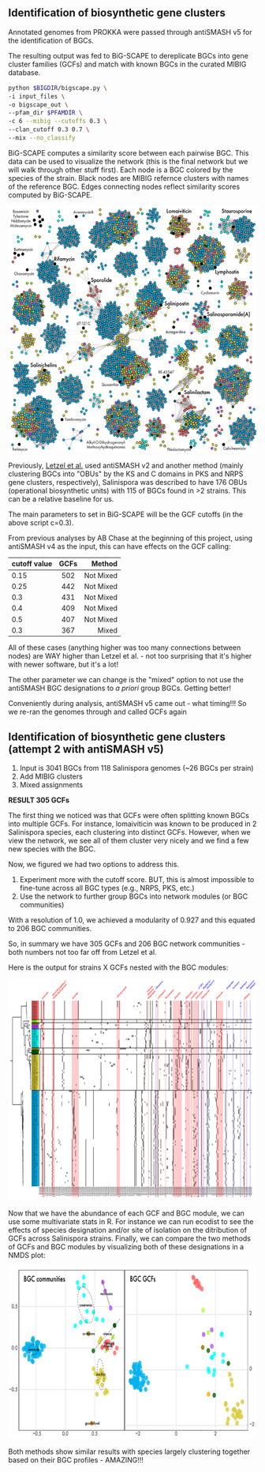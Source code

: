 ## Identification of biosynthetic gene clusters

Annotated genomes from PROKKA were passed through antiSMASH v5 for the identification of BGCs. 

The resulting output was fed to BiG-SCAPE to dereplicate BGCs into gene cluster families (GCFs) and match with known BGCs in the curated MIBIG database.

```bash
python $BIGDIR/bigscape.py \
-i input_files \
-o bigscape_out \
--pfam_dir $PFAMDIR \
-c 6 --mibig --cutoffs 0.3 \
--clan_cutoff 0.3 0.7 \
--mix --no_classify
```

BiG-SCAPE computes a similarity score between each pairwise BGC. This data can be used to visualize the network (this is the final network but we will walk through other stuff first). Each node is a BGC colored by the species of the strain. Black nodes are MIBIG refernce clusters with names of the reference BGC. Edges connecting nodes reflect similarity scores computed by BiG-SCAPE.

<p align="center">
  <img width="560" height="500" src="../images/bgcnetwork-01.png">
</p>

Previously, [Letzel et al.](https://doi.org/10.1111/1462-2920.13867) used antiSMASH v2 and another method (mainly clustering BGCs into "OBUs" by the KS and C domains in PKS and NRPS gene clusters, respectively), Salinispora was described to have 176 OBUs (operational biosynthetic units) with 115 of BGCs found in >2 strains. This can be a relative baseline for us.

The main parameters to set in BiG-SCAPE will be the GCF cutoffs (in the above script c=0.3).

From previous analyses by AB Chase at the beginning of this project, using antiSMASH v4 as the input, this can have effects on the GCF calling:

| cutoff value    | GCFs      | Method |
| --------------- |:---------:| -----:|
| 0.15 | 502 | Not Mixed |
| 0.25 | 442 | Not Mixed |
| 0.3  | 431 | Not Mixed |
| 0.4 | 409  | Not Mixed |
| 0.5 | 407  | Not Mixed |
| 0.3 | 367  |  Mixed |

All of these cases (anything higher was too many connections between nodes) are WAY higher than Letzel et al. - not too surprising that it's higher with newer software, but it's a lot!

The other parameter we can change is the "mixed" option to not use the antiSMASH BGC designations to *a priori* group BGCs. Getting better!

Conveniently during analysis, antiSMASH v5 came out - what timing!!! So we re-ran the genomes through and called GCFs again

## Identification of biosynthetic gene clusters (attempt 2 with antiSMASH v5)

1. Input is 3041 BGCs from 118 Salinispora genomes (~26 BGCs per strain)
2. Add MIBIG clusters
3. Mixed assignments

**RESULT 305 GCFs**

The first thing we noticed was that GCFs were often splitting known BGCs into multiple GCFs. For instance, lomaiviticin was known to be produced in 2 Salinispora species, each clustering into distinct GCFs. However, when we view the network, we see all of them cluster very nicely and we find a few new species with the BGC. 

Now, we figured we had two options to address this.
1. Experiment more with the cutoff score. BUT, this is almost impossible to fine-tune across all BGC types (e.g., NRPS, PKS, etc.)
2. Use the network to further group BGCs into network modules (or BGC communities)

With a resolution of 1.0, we achieved a modularity of 0.927 and this equated to 206 BGC communities.

So, in summary we have 305 GCFs and 206 BGC network communities - both numbers not too far off from Letzel et al.

Here is the output for strains X GCFs nested with the BGC modules:

<p align="center">
  <img width="860" height="450" src="../images/GCF2mod.abundance-01.png">
</p>

Now that we have the abundance of each GCF and BGC module, we can use some multivariate stats in R. For instance we can run ecodist to see the effects of species designation and/or site of isolation on the ditribution of GCFs across Salinispora strains. Finally, we can compare the two methods of GCFs and BGC modules by visualizing both of these designations in a NMDS plot:

<p align="center">
  <img width="560" height="350" src="../images/mds-BGCs-01.png">
</p>

Both methods show similar results with species largely clustering together based on their BGC profiles - AMAZING!!!
